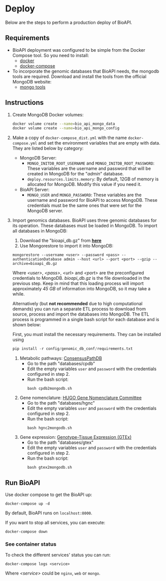 # Deploy

Below are the steps to perform a production deploy of BioAPI.


## Requirements

- BioAPI deployment was configured to be simple from the Docker Compose tool. So you need to install:
    - [docker](https://docs.docker.com/desktop/#download-and-install)
    - [docker-compose](https://docs.docker.com/compose/install/)
- To incorporate the genomic databases that BioAPI needs, the mongodb tools are required. Download and install the tools from the official MongoDB website:
    - [mongo tools](https://www.mongodb.com/try/download/database-tools)  


## Instructions

1. Create MongoDB Docker volumes:
    ```bash
    docker volume create --name=bio_api_mongo_data
    docker volume create --name=bio_api_mongo_config
    ```
2. Make a copy of `docker-compose_dist.yml` with the name `docker-compose.yml` and set the environment variables that are empty with data. They are listed below by category:
    - MongoDB Server:
        - `MONGO_INITDB_ROOT_USERNAME` and `MONGO_INITDB_ROOT_PASSWORD`: These variables are the username and password that will be created in MongoDB for the "*admin*" database.  
        - `deploy.resources.limits.memory`: By default, 12GB of memory is allocated for MongoDB. Modify this value if you need it.  
    - BioAPI Server:
        - `MONGO_USER` and `MONGO_PASSWORD`: These variables are the username and password for BioAPI to access MongoDB. These credentials must be the same ones that were set for the MongoDB server.
3. Import genomics databases. BioAPI uses three genomic databases for its operation. These databases must be loaded in MongoDB. To import all databases in MongoDB:
    1. Download the "bioapi_db.gz" from **[here](https://drive.google.com/file/d/1lI3A98N-GhnffkSOWjB_gx_ieq3pEjFP/view?usp=sharing)**
    1. Use Mongorestore to import it into MongoDB:
   ```
   mongorestore --username <user> --password <pass> --authenticationDatabase admin --host <url> --port <port> --gzip --archive=bioapi_db.gz
    ``` 
    Where *\<user\>*, *\<pass\>*, *\<url\>* and *\<port\>* are the preconfigured credentials to MongoDB. *bioapi_db.gz* is the file downloaded in the previous step. Keep in mind that this loading process will import approximately *45 GB* of information into MongoDB, so it may take a while.

    Alternatively (but **not recommended** due to high computational demands) you can run a separate ETL process to download from source, process and import the databases into MongoDB. The ETL process is programmed in a single bash script for each database and is shown below:  

    First, you must install the necessary requirements. They can be installed using
    ```python
    pip install -r config/genomic_db_conf/requirements.txt
    ```

    1. Metabolic pathways: [ConsensusPathDB](http://cpdb.molgen.mpg.de/)  
        - Go to the path "databases/cpdb"
        - Edit the empty variables `user` and `password` with the credentials configured in step 2. 
        - Run the bash script:  
            ```
            bash cpdb2mongodb.sh
            ```
    2. Gene nomenclature: [HUGO Gene Nomenclature Committee](https://www.genenames.org/)
        - Go to the path "databases/hgnc"
        - Edit the empty variables `user` and `password` with the credentials configured in step 2. 
        - Run the bash script:  
            ```
            bash hgnc2mongodb.sh
            ```             
    3. Gene expression: [Genotype-Tissue Expression (GTEx)](https://gtexportal.org/home/)
        - Go to the path "databases/gtex"
        - Edit the empty variables `user` and `password` with the credentials configured in step 2. 
        - Run the bash script:  
            ```
            bash gtex2mongodb.sh
            ```
## Run BioAPI
Use docker compose to get the BioAPI up: 
```
docker-compose up -d
```  
By default, BioAPI runs on `localhost:8000`.  

If you want to stop all services, you can execute:
```
docker-compose down
```
### See container status

To check the different services' status you can run:
```
docker-compose logs <service>
```

Where  *\<service\>* could be `nginx`, `web` or `mongo`.